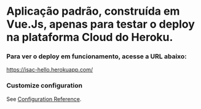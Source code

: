 # Aplicação padrão, construída em Vue.Js, apenas para testar o deploy na plataforma Cloud do Heroku.

### Para ver o deploy em funcionamento, acesse a URL abaixo:
https://isac-hello.herokuapp.com/


### Customize configuration
See [Configuration Reference](https://cli.vuejs.org/config/).
